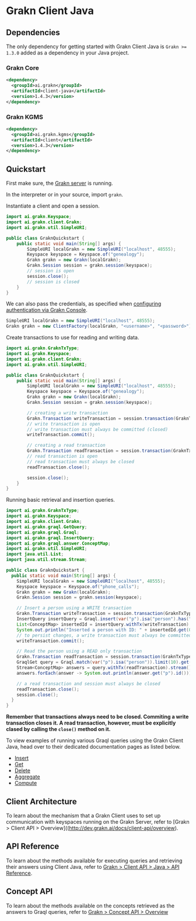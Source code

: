 # Grakn Client Java

## Dependencies
The only dependency for getting started with Grakn Client Java is `Grakn >= 1.3.0` added as a dependency in your Java project.

### Grakn Core

```xml
<dependency>
  <groupId>ai.grakn</groupId>
  <artifactId>client-java</artifactId>
  <version>1.4.3</version>
</dependency>
```

### Grakn KGMS

```xml
<dependency>
  <groupId>ai.grakn.kgms</groupId>
  <artifactId>client</artifactId>
  <version>1.4.3</version>
</dependency>
```

## Quickstart
First make sure, the [Grakn server](http://dev.grakn.ai/docs/running-grakn/install-and-run#start-the-grakn-server) is running.

In the interpreter or in your source, import `grakn`.

Instantiate a client and open a session.

```java
import ai.grakn.Keyspace;
import ai.grakn.client.Grakn;
import ai.grakn.util.SimpleURI;

public class GraknQuickstart {
    public static void main(String[] args) {
        SimpleURI localGrakn = new SimpleURI("localhost", 48555);
        Keyspace keyspace = Keyspace.of("genealogy");
        Grakn grakn = new Grakn(localGrakn);
        Grakn.Session session = grakn.session(keyspace);
        // session is open
        session.close();
        // session is closed
    }
}
```

We can also pass the credentials, as specified when [configuring authentication via Grakn Console](http://dev.grakn.ai/docs/management/users).

```java
SimpleURI localGrakn = new SimpleURI("localhost", 48555);
Grakn grakn = new ClientFactory(localGrakn, "<username>", "<password>").client();
```

Create transactions to use for reading and writing data.

```java
import ai.grakn.GraknTxType;
import ai.grakn.Keyspace;
import ai.grakn.client.Grakn;
import ai.grakn.util.SimpleURI;

public class GraknQuickstart {
    public static void main(String[] args) {
        SimpleURI localGrakn = new SimpleURI("localhost", 48555);
        Keyspace keyspace = Keyspace.of("genealogy");
        Grakn grakn = new Grakn(localGrakn);
        Grakn.Session session = grakn.session(keyspace);

        // creating a write transaction
        Grakn.Transaction writeTransaction = session.transaction(GraknTxType.WRITE);
        // write transaction is open
        // write transaction must always be committed (closed)
        writeTransaction.commit();

        // creating a read transaction
        Grakn.Transaction readTransaction = session.transaction(GraknTxType.READ);
        // read transaction is open
        // read transaction must always be closed
        readTransaction.close();

        session.close();
    }
}
```

Running basic retrieval and insertion queries.

```java
import ai.grakn.GraknTxType;
import ai.grakn.Keyspace;
import ai.grakn.client.Grakn;
import ai.grakn.graql.GetQuery;
import ai.grakn.graql.Graql;
import ai.grakn.graql.InsertQuery;
import ai.grakn.graql.answer.ConceptMap;
import ai.grakn.util.SimpleURI;
import java.util.List;
import java.util.stream.Stream;

public class GraknQuickstart {
  public static void main(String[] args) {
    SimpleURI localGrakn = new SimpleURI("localhost", 48555);
    Keyspace keyspace = Keyspace.of("phone_calls");
    Grakn grakn = new Grakn(localGrakn);
    Grakn.Session session = grakn.session(keyspace);

    // Insert a person using a WRITE transaction
    Grakn.Transaction writeTransaction = session.transaction(GraknTxType.WRITE);
    InsertQuery insertQuery = Graql.insert(var("p").isa("person").has("first-name", "Elizabeth"));
    List<ConceptMap> insertedId = insertQuery.withTx(writeTransaction).execute();
    System.out.println("Inserted a person with ID: " + insertedId.get(0).get("p").id());
    // to persist changes, a write transaction must always be committed (closed)
    writeTransaction.commit();

    // Read the person using a READ only transaction
    Grakn.Transaction readTransaction = session.transaction(GraknTxType.READ);
    GraqlGet query = Graql.match(var("p").isa("person")).limit(10).get();
    Stream<ConceptMap> answers = query.withTx(readTransaction).stream();
    answers.forEach(answer -> System.out.println(answer.get("p").id()));

    // a read transaction and session must always be closed
    readTransaction.close();
    session.close();
  }
}
```

**Remember that transactions always need to be closed. Commiting a write transaction closes it. A read transaction, however, must be explicitly clased by calling the `close()` method on it.**

To view examples of running various Graql queries using the Grakn Client Java, head over to their dedicated documentation pages as listed below.

- [Insert](http://dev.grakn.ai/docs/query/insert-query)
- [Get](http://dev.grakn.ai/docs/query/get-query)
- [Delete](http://dev.grakn.ai/docs/query/delete-query)
- [Aggregate](http://dev.grakn.ai/docs/query/aggregate-query)
- [Compute](http://dev.grakn.ai/docs/query/compute-query)

## Client Architecture
To learn about the mechanism that a Grakn Client uses to set up communication with keyspaces running on the Grakn Server, refer to [Grakn > Client API > Overview]((http://dev.grakn.ai/docs/client-api/overview).

## API Reference
To learn about the methods available for executing queries and retrieving their answers using Client Java, refer to [Grakn > Client API > Java > API Reference](http://dev.grakn.ai/docs/client-api/java#api-reference).

## Concept API
To learn about the methods available on the concepts retrieved as the answers to Graql queries, refer to [Grakn > Concept API > Overview](http://dev.grakn.ai/docs/concept-api/overview)